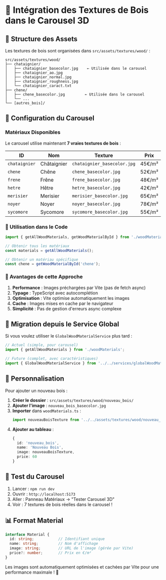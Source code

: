 # 🌲 Intégration des Textures de Bois dans le Carousel 3D

## 📁 Structure des Assets

Les textures de bois sont organisées dans `src/assets/textures/wood/` :

```
src/assets/textures/wood/
├── chataignier/
│   ├── chataignier_basecolor.jpg    ← Utilisée dans le carousel
│   ├── chataignier_ao.jpg
│   ├── chataignier_normal.jpg
│   ├── chataignier_roughness.jpg
│   └── chataignier_caract.txt
├── chene/
│   ├── chene_basecolor.jpg         ← Utilisée dans le carousel
│   └── ...
└── [autres_bois]/
```

## 🎠 Configuration du Carousel

### Matériaux Disponibles

Le carousel utilise maintenant **7 vraies textures de bois** :

| ID | Nom | Texture | Prix |
|---|---|---|---|
| `chataignier` | Châtaignier | `chataignier_basecolor.jpg` | 45€/m² |
| `chene` | Chêne | `chene_basecolor.jpg` | 52€/m² |
| `frene` | Frêne | `frene_basecolor.jpg` | 48€/m² |
| `hetre` | Hêtre | `hetre_basecolor.jpg` | 42€/m² |
| `merisier` | Merisier | `merisier_basecolor.jpg` | 65€/m² |
| `noyer` | Noyer | `noyer_basecolor.jpg` | 78€/m² |
| `sycomore` | Sycomore | `sycomore_basecolor.jpg` | 55€/m² |

### 🔧 Utilisation dans le Code

```typescript
import { getAllWoodMaterials, getWoodMaterialById } from './woodMaterials';

// Obtenir tous les matériaux
const materials = getAllWoodMaterials();

// Obtenir un matériau spécifique
const chene = getWoodMaterialById('chene');
```

### 🎯 Avantages de cette Approche

1. **Performance** : Images préchargées par Vite (pas de fetch async)
2. **Typage** : TypeScript avec autocomplétion 
3. **Optimisation** : Vite optimise automatiquement les images
4. **Cache** : Images mises en cache par le navigateur
5. **Simplicité** : Pas de gestion d'erreurs async complexe

## 🔄 Migration depuis le Service Global

Si vous voulez utiliser le `GlobalWoodMaterialService` plus tard :

```typescript
// Actuel (simple, pour carousel)
import { getAllWoodMaterials } from './woodMaterials';

// Future (complet, avec caractéristiques)
import { GlobalWoodMaterialService } from '../../services/globalWoodMaterialService';
```

## 🎨 Personnalisation

Pour ajouter un nouveau bois :

1. **Créer le dossier** : `src/assets/textures/wood/nouveau_bois/`
2. **Ajouter l'image** : `nouveau_bois_basecolor.jpg`
3. **Importer** dans `woodMaterials.ts` :
   ```typescript
   import nouveauBoisTexture from '../../assets/textures/wood/nouveau_bois/nouveau_bois_basecolor.jpg';
   ```
4. **Ajouter au tableau** :
   ```typescript
   {
     id: 'nouveau_bois',
     name: 'Nouveau Bois',
     image: nouveauBoisTexture,
     price: 60
   }
   ```

## 🚀 Test du Carousel

1. Lancer : `npm run dev`
2. Ouvrir : `http://localhost:5173`
3. Aller : Panneau Matériaux → "Tester Carousel 3D"
4. Voir : 7 textures de bois réelles dans le carousel !

## 📊 Format Material

```typescript
interface Material {
  id: string;           // Identifiant unique
  name: string;         // Nom d'affichage
  image: string;        // URL de l'image (gérée par Vite)
  price?: number;       // Prix en €/m²
}
```

Les images sont automatiquement optimisées et cachées par Vite pour une performance maximale ! 🚀
